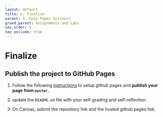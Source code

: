 ```yaml
---
layout: default
title: e. Finalize
parent: 3. Rock Paper Scissors
grand_parent: Assignments and Labs
nav_order: 5
nav_exclude: true
---
```

# Finalize
## Publish the project to GitHub Pages
1. Follow the following [instructions](https://help.github.com/en/enterprise/2.13/user/articles/configuring-a-publishing-source-for-github-pages#enabling-github-pages-to-publish-your-site-from-master-or-gh-pages) to setup github pages and **publish your page from `master`**.

2. update the `README.md` file with your self-grading and self-reflection.

3. On Canvas, submit the repository link and the hosted github pages link.
